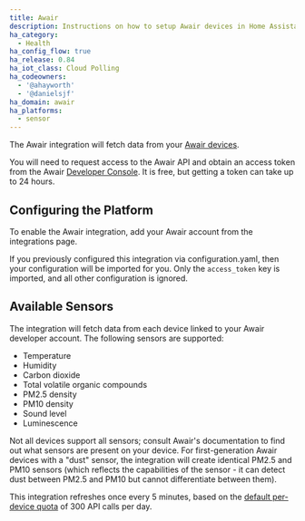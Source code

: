 ```yaml
---
title: Awair
description: Instructions on how to setup Awair devices in Home Assistant.
ha_category:
  - Health
ha_config_flow: true
ha_release: 0.84
ha_iot_class: Cloud Polling
ha_codeowners:
  - '@ahayworth'
  - '@danielsjf'
ha_domain: awair
ha_platforms:
  - sensor
---
```


The Awair integration will fetch data from your [Awair devices](https://getawair.com).

You will need to request access to the Awair API and obtain an access token from the Awair [Developer Console](https://developer.getawair.com/). It is free, but getting a token can take up to 24 hours.

## Configuring the Platform

To enable the Awair integration, add your Awair account from the integrations page.

If you previously configured this integration via configuration.yaml, then your configuration will be imported for you. Only the `access_token` key is imported, and all other configuration is ignored.

## Available Sensors

The integration will fetch data from each device linked to your Awair developer account. The following sensors are supported:

  * Temperature
  * Humidity
  * Carbon dioxide
  * Total volatile organic compounds
  * PM2.5 density
  * PM10 density
  * Sound level
  * Luminescence

Not all devices support all sensors; consult Awair's documentation to find out what sensors are present on your device. For first-generation Awair devices with a "dust" sensor, the integration will create identical PM2.5 and PM10 sensors (which reflects the capabilities of the sensor - it can detect dust between PM2.5 and PM10 but cannot differentiate between them).

This integration refreshes once every 5 minutes, based on the [default per-device quota](https://docs.developer.getawair.com/?version=latest#tiers--quotas) of 300 API calls per day.
